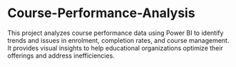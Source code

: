 # Course-Performance-Analysis
This project analyzes course performance data using Power BI to identify trends and issues in enrolment, completion rates, and course management. It provides visual insights to help educational organizations optimize their offerings and address inefficiencies.
